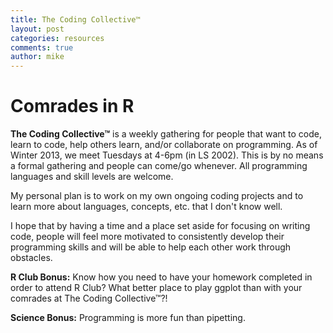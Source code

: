 ```yaml
---
title: The Coding Collective™
layout: post
categories: resources
comments: true
author: mike
---
```


# Comrades in R

**The Coding Collective™** is a weekly gathering for people that want to code, learn to code, help others learn, and/or collaborate on programming. As of Winter 2013, we meet Tuesdays at 4-6pm (in LS 2002). This is by no means a formal gathering and people can come/go whenever. All programming languages and skill levels are welcome.

My personal plan is to work on my own ongoing coding projects and to learn more about languages, concepts, etc. that I don't know well.

I hope that by having a time and a place set aside for focusing on writing code, people will feel more motivated to consistently develop their programming skills and will be able to help each other work through obstacles.


**R Club Bonus:** Know how you need to have your homework completed in order to attend R Club? What better place to play ggplot than with your comrades at The Coding Collective™?!

**Science Bonus:** Programming is more fun than pipetting.
